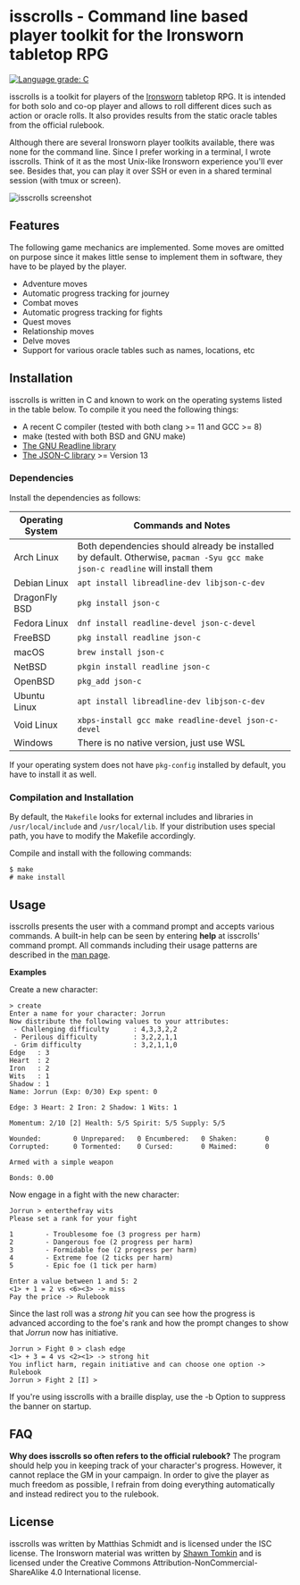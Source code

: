 # isscrolls - Command line based player toolkit for the Ironsworn tabletop RPG

[![Language grade: C](https://img.shields.io/lgtm/grade/cpp/g/thexhr/isscrolls.svg?logo=lgtm&logoWidth=18)](https://lgtm.com/projects/g/thexhr/isscrolls/context:cpp)

 isscrolls is a toolkit for players of the [Ironsworn](https://www.ironswornrpg.com/) tabletop RPG.  It is intended for both solo and co-op player and allows to roll different dices such as action or oracle rolls.  It also provides results from the static oracle tables from the official rulebook.

Although there are several Ironsworn player toolkits available, there was none for the command line.  Since I prefer working in a terminal, I wrote isscrolls.  Think of it as the most Unix-like Ironsworn experience you'll ever see.  Besides that, you can play it over SSH or even in a shared terminal session (with tmux or screen).

![isscrolls screenshot](https://xosc.org/misc/is-202209.png)

## Features

The following game mechanics are implemented.  Some moves are omitted on purpose since it makes little sense to implement them in software, they have to be played by the player.

* Adventure moves
* Automatic progress tracking for journey
* Combat moves
* Automatic progress tracking for fights
* Quest moves
* Relationship moves
* Delve moves
* Support for various oracle tables such as names, locations, etc

## Installation

isscrolls is written in C and known to work on the operating systems listed in the table below.  To compile it you need the following things:

* A recent C compiler (tested with both clang >= 11 and GCC >= 8)
* make (tested with both BSD and GNU make)
* [The GNU Readline library](https://tiswww.case.edu/php/chet/readline/rltop.html)
* [The JSON-C library](https://github.com/json-c/json-c) >= Version 13

### Dependencies

Install the dependencies as follows:

| Operating System | Commands and Notes |
| --- | --- |
| Arch Linux | Both dependencies should already be installed by default.  Otherwise, `pacman -Syu gcc make json-c readline` will install them |
| Debian Linux| `apt install libreadline-dev libjson-c-dev` |
| DragonFly BSD | `pkg install json-c` |
| Fedora Linux | `dnf install readline-devel json-c-devel` |
| FreeBSD | `pkg install readline json-c` |
| macOS | `brew install json-c` |
| NetBSD | `pkgin install readline json-c` |
| OpenBSD | `pkg_add json-c` |
| Ubuntu Linux| `apt install libreadline-dev libjson-c-dev` |
| Void Linux| `xbps-install gcc make readline-devel json-c-devel` |
| Windows | There is no native version, just use WSL |

If your operating system does not have `pkg-config` installed by default, you have to install it as well.

### Compilation and Installation

By default, the `Makefile` looks for external includes and libraries in `/usr/local/include` and `/usr/local/lib`.  If your distribution uses special path, you have to modify the Makefile accordingly.

Compile and install with the following commands:

```
$ make
# make install
```

## Usage

isscrolls presents the user with a command prompt and accepts various commands.  A built-in help can be seen by entering __help__ at isscrolls' command prompt.
All commands including their usage patterns are described in the [man page](https://xosc.org/isscrolls.html).

**Examples**

Create a new character:

```
> create
Enter a name for your character: Jorrun
Now distribute the following values to your attributes:
 - Challenging difficulty      : 4,3,3,2,2
 - Perilous difficulty         : 3,2,2,1,1
 - Grim difficulty             : 3,2,1,1,0
Edge   : 3
Heart  : 2
Iron   : 2
Wits   : 1
Shadow : 1
Name: Jorrun (Exp: 0/30) Exp spent: 0

Edge: 3 Heart: 2 Iron: 2 Shadow: 1 Wits: 1

Momentum: 2/10 [2] Health: 5/5 Spirit: 5/5 Supply: 5/5

Wounded:        0 Unprepared:   0 Encumbered:   0 Shaken:       0
Corrupted:      0 Tormented:    0 Cursed:       0 Maimed:       0

Armed with a simple weapon

Bonds: 0.00
```
Now engage in a fight with the new character:
```
Jorrun > enterthefray wits
Please set a rank for your fight

1        - Troublesome foe (3 progress per harm)
2        - Dangerous foe (2 progress per harm)
3        - Formidable foe (2 progress per harm)
4        - Extreme foe (2 ticks per harm)
5        - Epic foe (1 tick per harm)

Enter a value between 1 and 5: 2
<1> + 1 = 2 vs <6><3> -> miss
Pay the price -> Rulebook
```
Since the last roll was a _strong hit_ you can see how the progress is advanced according to the foe's rank and how the prompt changes to show that _Jorrun_ now has initiative.

```
Jorrun > Fight 0 > clash edge
<1> + 3 = 4 vs <2><1> -> strong hit
You inflict harm, regain initiative and can choose one option -> Rulebook
Jorrun > Fight 2 [I] >
```

If you're using isscrolls with a braille display, use the -b Option to suppress the banner on startup.

## FAQ

**Why does isscrolls so often refers to the official rulebook?** The program should help you in keeping track of your character's progress.  However, it cannot replace the GM in your campaign.  In order to give the player as much freedom as possible, I refrain from doing everything automatically and instead redirect you to the rulebook.

## License

isscrolls was written by Matthias Schmidt and is licensed under the ISC license.  The Ironsworn material was written by [Shawn Tomkin](https://www.ironswornrpg.com) and is licensed under the Creative Commons Attribution-NonCommercial-ShareAlike 4.0 International license.
